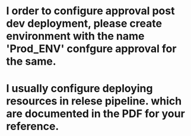 ﻿# I order to configure approval post dev deployment, please create environment with the name 'Prod_ENV' confgure approval for the same.
 
 # I usually configure deploying resources in relese pipeline. which are documented in the PDF for your reference. 
 
 
